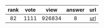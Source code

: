 
| rank | vote | view | answer | url |
|:-:|:-:|:-:|:-:|:-:|
|82|1111|926834|8| [url](http://stackoverflow.com/questions/11277432/how-to-remove-a-key-from-a-python-dictionary) |

